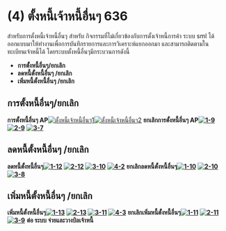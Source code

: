 # (4)    ตั้งหนี้เจ้าหนี้อื่นๆ  636

สำหรับการตั้งหนี้เจ้าหนี้อื่นๆ สำหรับ
กิจกรรมที่ไม่เกี่ยวข้องกับการตั้งเจ้าหนี้การค้า ระบบ sml
ได้ออกแบบมาให้ทำงานเพื่อการบันทึกรายการและการวิเคราะห์แยกออกมา
และสามารถติดตามในทะเบียนเจ้าหนี้ได้ โดยระบบตั้งหนี้อื่นๆมีกระบวนการดังนี้

  * **การตั้งหนี้อื่นๆ/ยกเลิก**
  * **ลดหนี้ตั้งหนี้อื่นๆ /ยกเลิก**
  * **เพิ่มหนี้ตั้งหนี้อื่นๆ /ยกเลิก**



## **การตั้งหนี้อื่นๆ/ยกเลิก**

**การตั้งหนี้อื่นๆ AP**[![ตั้งหนี้เจ้าหนี้อื่นๆ1](http://www.smlaccount.com/manual/wp-content/uploads/2017/10/ตั้งหนี้เจ้าหนี้อื่นๆ1.jpg)](http://www.smlaccount.com/manual/wp-content/uploads/2017/10/ตั้งหนี้เจ้าหนี้อื่นๆ1.jpg)[![ตั้งหนี้เจ้าหนี้อื่นๆ2](http://www.smlaccount.com/manual/wp-content/uploads/2017/10/ตั้งหนี้เจ้าหนี้อื่นๆ2.jpg)](http://www.smlaccount.com/manual/wp-content/uploads/2017/10/ตั้งหนี้เจ้าหนี้อื่นๆ2.jpg) **ยกเลิกการตั้งหนี้อื่นๆ
AP[![1-9](http://www.smlaccount.com/manual/wp-content/uploads/2017/10/1-9.jpg)](http://www.smlaccount.com/manual/wp-content/uploads/2017/10/1-9.jpg) [![2-9](http://www.smlaccount.com/manual/wp-content/uploads/2017/10/2-9.jpg)](http://www.smlaccount.com/manual/wp-content/uploads/2017/10/2-9.jpg) [![3-7](http://www.smlaccount.com/manual/wp-content/uploads/2017/10/3-7.jpg)](http://www.smlaccount.com/manual/wp-content/uploads/2017/10/3-7.jpg)**  

## **ลดหนี้ตั้งหนี้อื่นๆ /ยกเลิก**

**ลดหนี้ตั้งหนี้อื่นๆ[![1-12](http://www.smlaccount.com/manual/wp-content/uploads/2017/10/1-12.jpg)](http://www.smlaccount.com/manual/wp-content/uploads/2017/10/1-12.jpg) [![2-12](http://www.smlaccount.com/manual/wp-content/uploads/2017/10/2-12.jpg)](http://www.smlaccount.com/manual/wp-content/uploads/2017/10/2-12.jpg) [![3-10](http://www.smlaccount.com/manual/wp-content/uploads/2017/10/3-10.jpg)](http://www.smlaccount.com/manual/wp-content/uploads/2017/10/3-10.jpg) [![4-2](http://www.smlaccount.com/manual/wp-content/uploads/2017/10/4-2.jpg)](http://www.smlaccount.com/manual/wp-content/uploads/2017/10/4-2.jpg)**
**ยกเลิกลดหนี้ตั้งหนี้อื่นๆ[![1-10](http://www.smlaccount.com/manual/wp-content/uploads/2017/10/1-10.jpg)](http://www.smlaccount.com/manual/wp-content/uploads/2017/10/1-10.jpg) [![2-10](http://www.smlaccount.com/manual/wp-content/uploads/2017/10/2-10.jpg)](http://www.smlaccount.com/manual/wp-content/uploads/2017/10/2-10.jpg) [![3-8](http://www.smlaccount.com/manual/wp-content/uploads/2017/10/3-8.jpg)](http://www.smlaccount.com/manual/wp-content/uploads/2017/10/3-8.jpg)**  

## **เพิ่มหนี้ตั้งหนี้อื่นๆ /ยกเลิก**

**เพิ่มหนี้ตั้งหนี้อื่นๆ[![1-13](http://www.smlaccount.com/manual/wp-content/uploads/2017/10/1-13.jpg)](http://www.smlaccount.com/manual/wp-content/uploads/2017/10/1-13.jpg) [![2-13](http://www.smlaccount.com/manual/wp-content/uploads/2017/10/2-13.jpg)](http://www.smlaccount.com/manual/wp-content/uploads/2017/10/2-13.jpg) [![3-11](http://www.smlaccount.com/manual/wp-content/uploads/2017/10/3-11.jpg)](http://www.smlaccount.com/manual/wp-content/uploads/2017/10/3-11.jpg) [![4-3](http://www.smlaccount.com/manual/wp-content/uploads/2017/10/4-3.jpg)](http://www.smlaccount.com/manual/wp-content/uploads/2017/10/4-3.jpg)**
**ยกเลิกเพิ่มหนี้ตั้งหนี้อื่นๆ[![1-11](http://www.smlaccount.com/manual/wp-content/uploads/2017/10/1-11.jpg)](http://www.smlaccount.com/manual/wp-content/uploads/2017/10/1-11.jpg) [![2-11](http://www.smlaccount.com/manual/wp-content/uploads/2017/10/2-11.jpg)](http://www.smlaccount.com/manual/wp-content/uploads/2017/10/2-11.jpg) [![3-9](http://www.smlaccount.com/manual/wp-content/uploads/2017/10/3-9.jpg)](http://www.smlaccount.com/manual/wp-content/uploads/2017/10/3-9.jpg)**   **ต่อ ระบบ จ่ายและวางบิลเจ้าหนี้**

